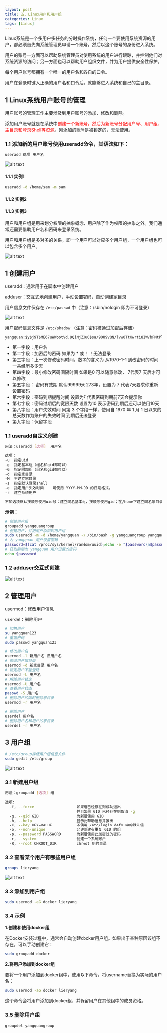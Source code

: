 ```yaml
---
layout: post
title: 五、Linux用户和用户组
categories: Linux
tags: [Linux]
---
```


Linux系统是一个多用户多任务的分时操作系统，任何一个要使用系统资源的用户，都必须首先向系统管理员申请一个账号，然后以这个账号的身份进入系统。

用户的账号一方面可以帮助系统管理员对使用系统的用户进行跟踪，并控制他们对系统资源的访问；另一方面也可以帮助用户组织文件，并为用户提供安全性保护。

每个用户账号都拥有一个唯一的用户名和各自的口令。

用户在登录时键入正确的用户名和口令后，就能够进入系统和自己的主目录。

## 1 Linux系统用户账号的管理

用户账号的管理工作主要涉及到用户账号的添加、修改和删除。

添加用户账号就是在系统中<font color=red>创建一个新账号，然后为新账号分配用户号、用户组、主目录和登录Shell等资源</font>。刚添加的账号是被锁定的，无法使用。

### 1.1 添加新的用户账号使用useradd命令，其语法如下：

```sh
useradd 选项 用户名
```

![alt text](/assets/Linux/05_UserAndGroup/image-5.png)


#### 1.1.1 实例1

```sh
useradd -d /home/sam -m sam
```

#### 1.1.2 实例2

#### 1.1.3 实例3


用户和用户组是用来划分权限的抽象概念，用户除了作为权限的抽象之外。我们通常还需要借助用户名和密码来登录系统。

用户和用户组是多对多的关系，即一个用户可以对应多个用户组，一个用户组也可以包含多个用户。

![alt text](/assets/Linux/05_UserAndGroup/image.png)

## 1 创建用户

useradd：通常用于在脚本中创建用户

adduser：交互式地创建用户，手动设置密码，自动创建家目录

用户信息文件保存在 `/etc/passwd` 中（注意：/sbin/nologin 即为不可登录）

![alt text](/assets/Linux/05_UserAndGroup/image-3.png)

用户密码信息文件是 `/etc/shadow` （注意：密码被通过加密后存储）

```
yangquan:$y$j9T$ME67uWWootVd.9QiNjZXu0$sa/9OU9vQN/lvw0TtXwrti8IW/bFMtPl2AT9/7DZIm.:19780:0:99999:7:::
```

- 第一字段：用户名
- 第二字段：加密后的密码 如果为 * 或 ！！无法登录
- 第三字段：上一次修改密码时间，数字的含义为 从1970-1-1 到改密码的时间 一共经历多少天
- 第四字段：最小修改密码间隔时间 如果是0 可以随意修改， 7代表7 天后才可以修改
- 第五字段： 密码有效期 默认99999天 273年，设置为 7 代表7天要求你重新设置密码
- 第六字段：密码到期提醒时间 设置为7 代表密码到期前7天会提示你
- 第七字段：密码过期后的宽限天数 设置为10 表示密码到期后还可以使用10天
- 第八字段：用户失效时间 同第 3 个字段一样，使用自 1970 年 1 月 1 日以来的总天数作为账户的失效时间 到期后无法登录
- 第九字段：保留字段

### 1.1 useradd自定义创建

```sh
用法：useradd [选项]  用户名

选项：
-u  指定uid
-g  指定基本组（组名和gid都可以）
-G  指定附加组（组名和gid都可以）
-d  指定家目录
-M  不建立家目录
-s  指定默认登录shell
-e  指定用户失效时间    可使用 YYYY-MM-DD 的日期格式。
-r  建立系统用户

不加选项默认按顺序使用uid号；建立同名基本组，按顺序使用gid；在/home下建立同名家目录；将用户信息保存在/etc/passwd下
```

**示例：**

```sh
# 创建用户组
groupadd yangquangroup
# 创建用户，并把用户添加到用户组
sudo useradd -m -d /home/yangquan -s /bin/bash -g yangquangroup yangquan
# 为 yangquan 用户设置密码
password=$(cat /proc/sys/kernel/random/uuid);echo -e "$password\n$password" | sudo passwd yangquan
# 获取刚刚为 yangquan 用户设置的密码
echo $password

```

### 1.2 adduser交互式创建

![alt text](/assets/Linux/05_UserAndGroup/image-2.png)


## 2 管理用户

usermod：修改用户信息

userdel：删除用户

```sh
# 切换用户
su yangquan123
# 重置密码
sudo passwd yangquan123

# 修改用户名
usermod -l 新用户名 旧用户名
# 修改用户家目录
usermod -d 新家目录 用户名
# 锁定用户不能登陆
usermod -L 用户名
# 解除用户锁定
usermod -U 用户名
# 查看用户状态
passwd -S 用户名
# 删除用户的同时删除家目录
usermod -r 用户名

# 删除用户
userdel 用户名
# 删除用户名和用户的家目录
userdel -r 用户名 
```

## 3 用户组

```sh
# /etc/group存储用户组信息文件
sudo gedit /etc/group
```

![alt text](/assets/Linux/05_UserAndGroup/image-1.png)


### 3.1 新建用户组

```sh
用法：groupadd [选项] 组
 
选项:
  -f, --force		            如果组已经存在则成功退出
			                    并且如果 GID 已经存在则取消 -g
  -g, --gid GID                 为新组使用 GID
  -h, --help                    显示此帮助信息并推出
  -K, --key KEY=VALUE           不使用 /etc/login.defs 中的默认值
  -o, --non-unique              允许创建有重复 GID 的组
  -p, --password PASSWORD       为新组使用此加密过的密码
  -r, --system                  创建一个系统账户
  -R, --root CHROOT_DIR         chroot 到的目录
```

### 3.2 查看某个用户有哪些用户组

```sh
groups lieryang
```

![alt text](/assets/Linux/05_UserAndGroup/image-4.png)


### 3.3 添加到用户组

```sh
sudo usermod -aG docker lieryang
```

### 3.4 示例

**1.创建和使用docker组**

在Docker安装过程中，通常会自动创建docker用户组。如果出于某种原因该组不存在，可以手动创建它：

```sh
sudo groupadd docker
```


**2.将用户添加到docker组**

要将一个用户添加到docker组中，使用以下命令，将username替换为实际的用户名：
```sh
sudo usermod -aG docker lieryang
```
这个命令会将用户添加到docker组，并保留用户在其他组中的成员资格。


### 3.5 删除用户组

```sh
groupdel yangquangroup
```




